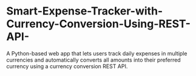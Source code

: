 # Smart-Expense-Tracker-with-Currency-Conversion-Using-REST-API-
A Python-based web app that lets users track daily expenses in multiple currencies and automatically converts all amounts into their preferred currency using a currency conversion REST API.
